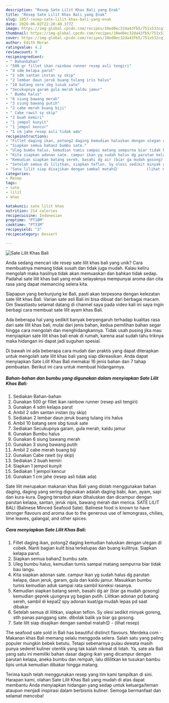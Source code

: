 ```yaml
---
description: "Resep Sate Lilit Khas Bali yang Enak"
title: "Resep Sate Lilit Khas Bali yang Enak"
slug: 1857-resep-sate-lilit-khas-bali-yang-enak
date: 2020-06-02T22:20:40.377Z
image: https://img-global.cpcdn.com/recipes/10ed0ec32da43fb5/751x532cq70/sate-lilit-khas-bali-foto-resep-utama.jpg
thumbnail: https://img-global.cpcdn.com/recipes/10ed0ec32da43fb5/751x532cq70/sate-lilit-khas-bali-foto-resep-utama.jpg
cover: https://img-global.cpcdn.com/recipes/10ed0ec32da43fb5/751x532cq70/sate-lilit-khas-bali-foto-resep-utama.jpg
author: Edith Moran
ratingvalue: 4.2
reviewcount: 9
recipeingredient:
- " Bahanbahan"
- "500 gr fillet ikan rainbow runner resep asli tengiri"
- "4 sdm kelapa parut"
- "2 sdm santan instan sy skip"
- "2 lembar daun jeruk buang tulang iris halus"
- "10 batang sere sbg tusuk sate"
- "Secukupnya garam gula merah kaldu jamur"
- " Bumbu halus"
- "6 siung bawang merah"
- "3 siung bawang putih"
- "2 cabe merah buang biji"
- " Cabe rawit sy skip"
- "2 buah kemiri"
- "1 jempol kunyit"
- "1 jempol kencur"
- "1 cm jahe resep asli tidak ada"
recipeinstructions:
- "Fillet daging ikan, potong2 daging kemudian haluskan dengan ulegan di cobek. Nanti bagian kulit bisa terkelupas dan buang kulitnya. Siapkan kelapa parut."
- "Siapkan semua bahan2 bumbu sate."
- "Uleg bumbu halus, kemudian tumis sampai matang sempurna biar tidak bau langu."
- "Kita siapkan adonan sate. campur ikan yg sudah halus dg parutan kelapa, daun jeruk, garam, gula dan kaldu jamur. Masukkan bumbu tumis kemudian aduk sampai rata sambil koreksi rasanya."
- "Kemudian siapkan batang sereh, basahi dg air (biar ga mudah gosong) kemudian geprek ujungnya yg bagian putih. Lilitkan adonan pd batang sereh, sambil di kepal2 spy adonan kuat/ga mudah lepas pd saat dibakar"
- "Setelah semua di lilitkan, siapkan teflon. Sy olesi sedikit minyak goreng, stlh panas panggang sate. dibolak balik ya biar ga gosong."
- "Sate lilit siap disajikan dengan sambal matah😊             (lihat resep)"
categories:
- Resep
tags:
- sate
- lilit
- khas

katakunci: sate lilit khas 
nutrition: 214 calories
recipecuisine: Indonesian
preptime: "PT18M"
cooktime: "PT33M"
recipeyield: "3"
recipecategory: Dessert

---
```



![Sate Lilit Khas Bali](https://img-global.cpcdn.com/recipes/10ed0ec32da43fb5/751x532cq70/sate-lilit-khas-bali-foto-resep-utama.jpg)

Anda sedang mencari ide resep sate lilit khas bali yang unik? Cara membuatnya memang tidak susah dan tidak juga mudah. Kalau keliru mengolah maka hasilnya tidak akan memuaskan dan bahkan tidak sedap. Padahal sate lilit khas bali yang enak selayaknya mempunyai aroma dan cita rasa yang dapat memancing selera kita.

Siapapun yang berkunjung ke Bali, pasti akan terpesona dengan kelezatan sate lilit khas Bali. Varian sate asli Bali ini bisa dibuat dari berbagai macam. Om Swastiastu selamat datang di channel saya pada video kali ini saya ingin berbagi cara membuat sate lilit ayam khas Bali.

Ada beberapa hal yang sedikit banyak berpengaruh terhadap kualitas rasa dari sate lilit khas bali, mulai dari jenis bahan, kedua pemilihan bahan segar hingga cara mengolah dan menghidangkannya. Tidak usah pusing jika mau menyiapkan sate lilit khas bali enak di rumah, karena asal sudah tahu triknya maka hidangan ini dapat jadi suguhan spesial.


Di bawah ini ada beberapa cara mudah dan praktis yang dapat diterapkan untuk mengolah sate lilit khas bali yang siap dikreasikan. Anda dapat menyiapkan Sate Lilit Khas Bali memakai 16 jenis bahan dan 7 tahap pembuatan. Berikut ini cara untuk membuat hidangannya.

<!--inarticleads1-->

##### Bahan-bahan dan bumbu yang digunakan dalam menyiapkan Sate Lilit Khas Bali:

1. Sediakan  Bahan-bahan
1. Gunakan 500 gr fillet ikan rainbow runner (resep asli tengiri)
1. Gunakan 4 sdm kelapa parut
1. Ambil 2 sdm santan instan (sy skip)
1. Sediakan 2 lembar daun jeruk buang tulang iris halus
1. Ambil 10 batang sere sbg tusuk sate
1. Sediakan Secukupnya garam, gula merah, kaldu jamur
1. Gunakan  Bumbu halus
1. Gunakan 6 siung bawang merah
1. Gunakan 3 siung bawang putih
1. Ambil 2 cabe merah buang biji
1. Gunakan  Cabe rawit (sy skip)
1. Sediakan 2 buah kemiri
1. Siapkan 1 jempol kunyit
1. Sediakan 1 jempol kencur
1. Gunakan 1 cm jahe (resep asli tidak ada)


Sate lilit merupakan makanan khas Bali yang diolah menggunakan bahan daging, daging yang sering digunakan adalah daging babi, ikan, ayam, sapi dan kura-kura. Daging tersebut akan dihaluskan dan dicampur dengan parutan kelapa, santan, jeruk nipis, bawang merah dan merica. SATE LILIT BALI (Balinese Minced Seafood Sate). Balinese food is known to have stronger flavours and aroma due to the generous use of lemongrass, chilies, lime leaves, galangal, and other spices. 

<!--inarticleads2-->

##### Cara menyiapkan Sate Lilit Khas Bali:

1. Fillet daging ikan, potong2 daging kemudian haluskan dengan ulegan di cobek. Nanti bagian kulit bisa terkelupas dan buang kulitnya. Siapkan kelapa parut.
1. Siapkan semua bahan2 bumbu sate.
1. Uleg bumbu halus, kemudian tumis sampai matang sempurna biar tidak bau langu.
1. Kita siapkan adonan sate. campur ikan yg sudah halus dg parutan kelapa, daun jeruk, garam, gula dan kaldu jamur. Masukkan bumbu tumis kemudian aduk sampai rata sambil koreksi rasanya.
1. Kemudian siapkan batang sereh, basahi dg air (biar ga mudah gosong) kemudian geprek ujungnya yg bagian putih. Lilitkan adonan pd batang sereh, sambil di kepal2 spy adonan kuat/ga mudah lepas pd saat dibakar
1. Setelah semua di lilitkan, siapkan teflon. Sy olesi sedikit minyak goreng, stlh panas panggang sate. dibolak balik ya biar ga gosong.
1. Sate lilit siap disajikan dengan sambal matah😊 -             (lihat resep)


The seafood sate sold in Bali has beautiful distinct flavours. Merdeka.com - Makanan khas Bali memang selalu menggoda selera. Salah satu yang paling populer mungkin bebek betutu. Tetapi sebenarnya pulau dewata masih punya sederet kuliner otentik yang tak kalah nikmat di lidah. Ya, sate ala Bali yang satu ini memiliki bahan dasar daging ikan yang dicampur dengan parutan kelapa, aneka bumbu dan rempah, lalu dililitkan ke tusukan bambu tipis untuk kemudian dibakar hingga matang. 

Terima kasih telah menggunakan resep yang tim kami tampilkan di sini. Harapan kami, olahan Sate Lilit Khas Bali yang mudah di atas dapat membantu Anda menyiapkan hidangan yang sedap untuk keluarga/teman ataupun menjadi inspirasi dalam berbisnis kuliner. Semoga bermanfaat dan selamat mencoba!
